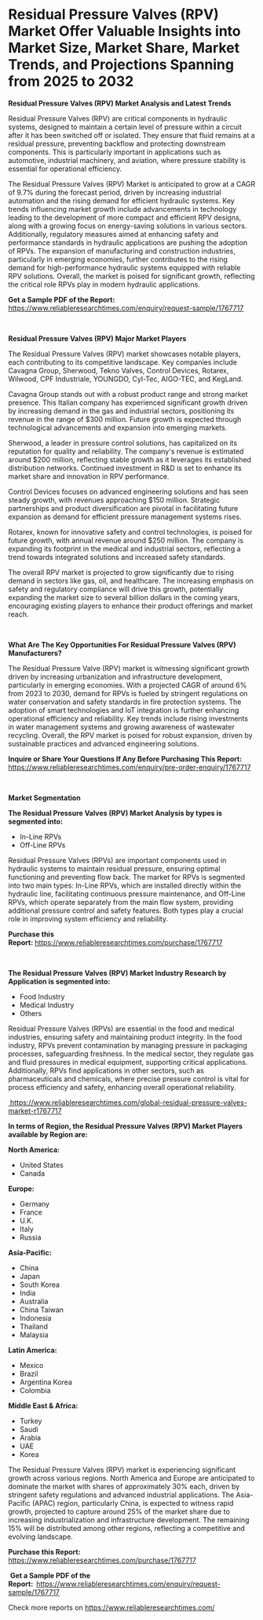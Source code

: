 <p><h1>Residual Pressure Valves (RPV) Market Offer Valuable Insights into Market Size, Market Share, Market Trends, and Projections Spanning from 2025 to 2032</h1></p><p><strong>Residual Pressure Valves (RPV) Market Analysis and Latest Trends</strong></p>
<p><p>Residual Pressure Valves (RPV) are critical components in hydraulic systems, designed to maintain a certain level of pressure within a circuit after it has been switched off or isolated. They ensure that fluid remains at a residual pressure, preventing backflow and protecting downstream components. This is particularly important in applications such as automotive, industrial machinery, and aviation, where pressure stability is essential for operational efficiency.</p><p>The Residual Pressure Valves (RPV) Market is anticipated to grow at a CAGR of 9.7% during the forecast period, driven by increasing industrial automation and the rising demand for efficient hydraulic systems. Key trends influencing market growth include advancements in technology leading to the development of more compact and efficient RPV designs, along with a growing focus on energy-saving solutions in various sectors. Additionally, regulatory measures aimed at enhancing safety and performance standards in hydraulic applications are pushing the adoption of RPVs. The expansion of manufacturing and construction industries, particularly in emerging economies, further contributes to the rising demand for high-performance hydraulic systems equipped with reliable RPV solutions. Overall, the market is poised for significant growth, reflecting the critical role RPVs play in modern hydraulic applications.</p></p>
<p><strong>Get a Sample PDF of the Report:&nbsp;</strong> <a href="https://www.reliableresearchtimes.com/enquiry/request-sample/1767717?utm_campaign=3034&utm_medium=2&utm_source=Github&utm_content=ia&utm_term=11042025&utm_id=residual-pressure-valves-rpv">https://www.reliableresearchtimes.com/enquiry/request-sample/1767717</a></p>
<p>&nbsp;</p>
<p><strong>Residual Pressure Valves (RPV) Major Market Players</strong></p>
<p><p>The Residual Pressure Valves (RPV) market showcases notable players, each contributing to its competitive landscape. Key companies include Cavagna Group, Sherwood, Tekno Valves, Control Devices, Rotarex, Wilwood, CPF Industriale, YOUNGDO, Cyl-Tec, AIGO-TEC, and KegLand.</p><p>Cavagna Group stands out with a robust product range and strong market presence. This Italian company has experienced significant growth driven by increasing demand in the gas and industrial sectors, positioning its revenue in the range of $300 million. Future growth is expected through technological advancements and expansion into emerging markets.</p><p>Sherwood, a leader in pressure control solutions, has capitalized on its reputation for quality and reliability. The company's revenue is estimated around $200 million, reflecting stable growth as it leverages its established distribution networks. Continued investment in R&D is set to enhance its market share and innovation in RPV performance.</p><p>Control Devices focuses on advanced engineering solutions and has seen steady growth, with revenues approaching $150 million. Strategic partnerships and product diversification are pivotal in facilitating future expansion as demand for efficient pressure management systems rises.</p><p>Rotarex, known for innovative safety and control technologies, is poised for future growth, with annual revenue around $250 million. The company is expanding its footprint in the medical and industrial sectors, reflecting a trend towards integrated solutions and increased safety standards.</p><p>The overall RPV market is projected to grow significantly due to rising demand in sectors like gas, oil, and healthcare. The increasing emphasis on safety and regulatory compliance will drive this growth, potentially expanding the market size to several billion dollars in the coming years, encouraging existing players to enhance their product offerings and market reach.</p></p>
<p>&nbsp;</p>
<p><strong>What Are The Key Opportunities For Residual Pressure Valves (RPV) Manufacturers?</strong></p>
<p><p>The Residual Pressure Valve (RPV) market is witnessing significant growth driven by increasing urbanization and infrastructure development, particularly in emerging economies. With a projected CAGR of around 6% from 2023 to 2030, demand for RPVs is fueled by stringent regulations on water conservation and safety standards in fire protection systems. The adoption of smart technologies and IoT integration is further enhancing operational efficiency and reliability. Key trends include rising investments in water management systems and growing awareness of wastewater recycling. Overall, the RPV market is poised for robust expansion, driven by sustainable practices and advanced engineering solutions.</p></p>
<p><strong>Inquire or Share Your Questions If Any Before Purchasing This Report:</strong> <a href="https://www.reliableresearchtimes.com/enquiry/pre-order-enquiry/1767717?utm_campaign=3034&utm_medium=2&utm_source=Github&utm_content=ia&utm_term=11042025&utm_id=residual-pressure-valves-rpv">https://www.reliableresearchtimes.com/enquiry/pre-order-enquiry/1767717</a></p>
<p>&nbsp;</p>
<p><strong>Market Segmentation</strong></p>
<p><strong>The Residual Pressure Valves (RPV) Market Analysis by types is segmented into:</strong></p>
<p><ul><li>In-Line RPVs</li><li>Off-Line RPVs</li></ul></p>
<p><p>Residual Pressure Valves (RPVs) are important components used in hydraulic systems to maintain residual pressure, ensuring optimal functioning and preventing flow back. The market for RPVs is segmented into two main types: In-Line RPVs, which are installed directly within the hydraulic line, facilitating continuous pressure maintenance, and Off-Line RPVs, which operate separately from the main flow system, providing additional pressure control and safety features. Both types play a crucial role in improving system efficiency and reliability.</p></p>
<p><strong>Purchase this Report:&nbsp;</strong><a href="https://www.reliableresearchtimes.com/purchase/1767717?utm_campaign=3034&utm_medium=2&utm_source=Github&utm_content=ia&utm_term=11042025&utm_id=residual-pressure-valves-rpv">https://www.reliableresearchtimes.com/purchase/1767717</a></p>
<p>&nbsp;</p>
<p><strong>The Residual Pressure Valves (RPV) Market Industry Research by Application is segmented into:</strong></p>
<p><ul><li>Food Industry</li><li>Medical Industry</li><li>Others</li></ul></p>
<p><p>Residual Pressure Valves (RPVs) are essential in the food and medical industries, ensuring safety and maintaining product integrity. In the food industry, RPVs prevent contamination by managing pressure in packaging processes, safeguarding freshness. In the medical sector, they regulate gas and fluid pressures in medical equipment, supporting critical applications. Additionally, RPVs find applications in other sectors, such as pharmaceuticals and chemicals, where precise pressure control is vital for process efficiency and safety, enhancing overall operational reliability.</p></p>
<p><a href="https://www.reliableresearchtimes.com/global-residual-pressure-valves-market-r1767717?utm_campaign=3034&utm_medium=2&utm_source=Github&utm_content=ia&utm_term=11042025&utm_id=residual-pressure-valves-rpv">&nbsp;https://www.reliableresearchtimes.com/global-residual-pressure-valves-market-r1767717</a></p>
<p><strong>In terms of Region, the Residual Pressure Valves (RPV) Market Players available by Region are:</strong></p>
<p>
    <p> <strong> North America: </strong>
        <ul>
            <li>United States</li>
            <li>Canada</li>
        </ul>
        </p> 
    <p> <strong> Europe: </strong>
        <ul>
            <li>Germany</li>
            <li>France</li>
            <li>U.K.</li>
            <li>Italy</li>
            <li>Russia</li>
        </ul>
        </p> 
    <p> <strong> Asia-Pacific: </strong>
        <ul>
            <li>China</li>
            <li>Japan</li>
            <li>South Korea</li>
            <li>India</li>
            <li>Australia</li>
            <li>China Taiwan</li>
            <li>Indonesia</li>
            <li>Thailand</li>
            <li>Malaysia</li>
        </ul>
        </p> 
    <p> <strong> Latin America: </strong>
        <ul>
            <li>Mexico</li>
            <li>Brazil</li>
            <li>Argentina Korea</li>
            <li>Colombia</li>
        </ul>
        </p> 
    <p> <strong> Middle East & Africa: </strong>
        <ul>
            <li>Turkey</li>
            <li>Saudi</li>
            <li>Arabia</li>
            <li>UAE</li>
            <li>Korea</li>
        </ul>
    </p>
    </p>
<p><p>The Residual Pressure Valves (RPV) market is experiencing significant growth across various regions. North America and Europe are anticipated to dominate the market with shares of approximately 30% each, driven by stringent safety regulations and advanced industrial applications. The Asia-Pacific (APAC) region, particularly China, is expected to witness rapid growth, projected to capture around 25% of the market share due to increasing industrialization and infrastructure development. The remaining 15% will be distributed among other regions, reflecting a competitive and evolving landscape.</p></p>
<p><strong>Purchase this Report: </strong><a href="https://www.reliableresearchtimes.com/purchase/1767717?utm_campaign=3034&utm_medium=2&utm_source=Github&utm_content=ia&utm_term=11042025&utm_id=residual-pressure-valves-rpv">https://www.reliableresearchtimes.com/purchase/1767717</a></p>
<p>&nbsp;<strong>Get a Sample PDF of the Report:&nbsp;&nbsp;</strong><a href="https://www.reliableresearchtimes.com/enquiry/request-sample/1767717?utm_campaign=3034&utm_medium=2&utm_source=Github&utm_content=ia&utm_term=11042025&utm_id=residual-pressure-valves-rpv">https://www.reliableresearchtimes.com/enquiry/request-sample/1767717</a></p>
<p><strong></strong></p>
<p>Check more reports on <a href="https://www.reliableresearchtimes.com/?utm_campaign=3034&utm_medium=2&utm_source=Github&utm_content=ia&utm_term=11042025&utm_id=residual-pressure-valves-rpv">https://www.reliableresearchtimes.com/</a></p>
